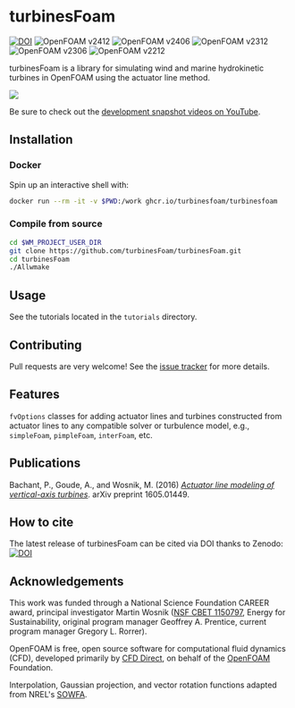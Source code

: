 # turbinesFoam

[![DOI](https://zenodo.org/badge/4234/turbinesFoam/turbinesFoam.svg)](https://zenodo.org/badge/latestdoi/4234/turbinesFoam/turbinesFoam)
![OpenFOAM v2412](https://img.shields.io/badge/OpenFOAM-v2412-brightgreen.svg)
![OpenFOAM v2406](https://img.shields.io/badge/OpenFOAM-v2406-brightgreen.svg)
![OpenFOAM v2312](https://img.shields.io/badge/OpenFOAM-v2312-brightgreen.svg)
![OpenFOAM v2306](https://img.shields.io/badge/OpenFOAM-v2306-brightgreen.svg)
![OpenFOAM v2212](https://img.shields.io/badge/OpenFOAM-v2212-brightgreen.svg)

turbinesFoam is a library for simulating wind and marine hydrokinetic turbines
in OpenFOAM using the actuator line method.

[![](https://cloud.githubusercontent.com/assets/4604869/10141523/f2e3ad9a-65da-11e5-971c-b736abd30c3b.png)](https://www.youtube.com/watch?v=THZvV4R1vow)

Be sure to check out the
[development snapshot videos on YouTube](https://www.youtube.com/playlist?list=PLOlLyh5gytG8n8D3V1lDeZ3e9fJf9ux-e).

## Installation

### Docker

Spin up an interactive shell with:

```sh
docker run --rm -it -v $PWD:/work ghcr.io/turbinesfoam/turbinesfoam
```

### Compile from source

```sh
cd $WM_PROJECT_USER_DIR
git clone https://github.com/turbinesFoam/turbinesFoam.git
cd turbinesFoam
./Allwmake
```

## Usage

See the tutorials located in the `tutorials` directory.

## Contributing

Pull requests are very welcome!
See the [issue tracker](https://github.com/petebachant/turbinesFoam/issues)
for more details.

## Features

`fvOptions` classes for adding actuator lines and turbines constructed from
actuator lines to any compatible solver or turbulence model, e.g.,
`simpleFoam`, `pimpleFoam`, `interFoam`, etc.

## Publications

Bachant, P., Goude, A., and Wosnik, M. (2016) [_Actuator line modeling of vertical-axis turbines_](https://arxiv.org/abs/1605.01449). arXiv preprint 1605.01449.

## How to cite

The latest release of turbinesFoam can be cited via DOI thanks to Zenodo: [![DOI](https://zenodo.org/badge/4234/turbinesFoam/turbinesFoam.svg)](https://zenodo.org/badge/latestdoi/4234/turbinesFoam/turbinesFoam)

## Acknowledgements

This work was funded through a National Science Foundation CAREER award,
principal investigator Martin Wosnik ([NSF CBET
1150797](http://www.nsf.gov/awardsearch/showAward?AWD_ID=1150797), Energy for
Sustainability, original program manager Geoffrey A. Prentice, current program
manager Gregory L. Rorrer).

OpenFOAM is free, open source software for computational fluid dynamics (CFD),
developed primarily by [CFD Direct](http://cfd.direct), on behalf of the
[OpenFOAM](http://openfoam.org) Foundation.

Interpolation, Gaussian projection, and vector rotation functions adapted from
NREL's [SOWFA](https://github.com/NREL/SOWFA).
